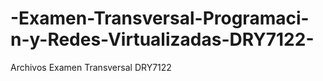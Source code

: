 # -Examen-Transversal-Programaci-n-y-Redes-Virtualizadas-DRY7122-
Archivos Examen Transversal DRY7122
